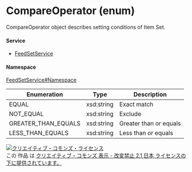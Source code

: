 

# CompareOperator (enum)

CompareOperator object describes setting conditions of Item Set.

#### Service

+ [FeedSetService](../../services/FeedSetService.md)

#### Namespace

[FeedSetService#Namespace](../../services/FeedSetService.md#namespace)

| Enumeration  |       Type       |          Description          |
| ------------ | ---------------- | ----------------------------- |
| EQUAL | xsd:string | Exact match |
| NOT_EQUAL | xsd:string | Exclude |
| GREATER_THAN_EQUALS | xsd:string | Greater than or equals |
| LESS_THAN_EQUALS | xsd:string | Less than or equals |

<a rel="license" href="http://creativecommons.org/licenses/by-nd/2.1/jp/"><img alt="クリエイティブ・コモンズ・ライセンス" style="border-width:0" src="https://i.creativecommons.org/l/by-nd/2.1/jp/88x31.png" /></a><br />この 作品 は <a rel="license" href="http://creativecommons.org/licenses/by-nd/2.1/jp/">クリエイティブ・コモンズ 表示 - 改変禁止 2.1 日本 ライセンスの下に提供されています。</a>

